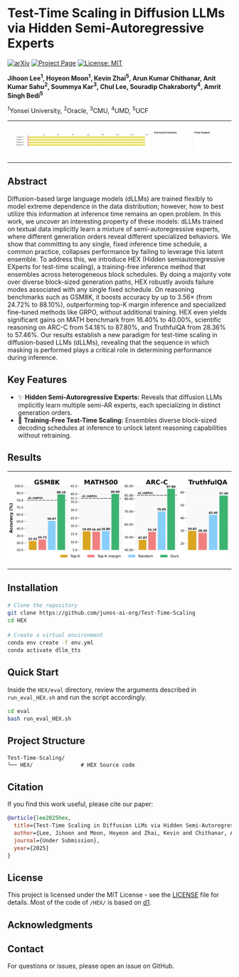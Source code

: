 # Test-Time Scaling in Diffusion LLMs via Hidden Semi-Autoregressive Experts

[![arXiv](https://img.shields.io/badge/arXiv-XXXX.XXXXX-b31b1b.svg)](https://arxiv.org/abs/XXXX.XXXXX)
[![Project Page](https://img.shields.io/badge/Project-Page-blue)](https://junos-ai-org.github.io/hex)
[![License: MIT](https://img.shields.io/badge/License-MIT-yellow.svg)](https://opensource.org/licenses/MIT)

**Jihoon Lee<sup>1</sup>, Hoyeon Moon<sup>1</sup>, Kevin Zhai<sup>5</sup>, Arun Kumar Chithanar, Anit Kumar Sahu<sup>2</sup>, Soummya Kar<sup>3</sup>, Chul Lee, Souradip Chakraborty<sup>4</sup>, Amrit Singh Bedi<sup>5</sup>**

<sup>1</sup>Yonsei University, <sup>2</sup>Oracle, <sup>3</sup>CMU, <sup>4</sup>UMD, <sup>5</sup>UCF

---
<p align="center">
  <img src="HEX/assets/HEX_visualization_sample_2.gif" alt="demo" />
</p>

<!-- Write anything below this line (left intentionally blank) -->
---
## Abstract

Diffusion-based large language models (dLLMs) are trained flexibly to model extreme dependence
in the data distribution; however, how to best utilize this information at inference time remains
an open problem. In this work, we uncover an interesting property of these models: dLLMs
trained on textual data implicitly learn a mixture of semi-autoregressive experts, where different
generation orders reveal different specialized behaviors. We show that committing to any single,
fixed inference time schedule, a common practice, collapses performance by failing to leverage
this latent ensemble. To address this, we introduce HEX (Hidden semiautoregressive EXperts for
test-time scaling), a training-free inference method that ensembles across heterogeneous block
schedules. By doing a majority vote over diverse block-sized generation paths, HEX robustly
avoids failure modes associated with any single fixed schedule. On reasoning benchmarks such
as GSM8K, it boosts accuracy by up to 3.56× (from 24.72% to 88.10%), outperforming top-K
margin inference and specialized fine-tuned methods like GRPO, without additional training. HEX
even yields significant gains on MATH benchmark from 16.40% to 40.00%, scientific reasoning on
ARC-C from 54.18% to 87.80%, and TruthfulQA from 28.36% to 57.46%. Our results establish a
new paradigm for test-time scaling in diffusion-based LLMs (dLLMs), revealing that the sequence
in which masking is performed plays a critical role in determining performance during inference.

## Key Features

- ✨ **Hidden Semi-Autoregressive Experts:** Reveals that diffusion LLMs implicitly learn multiple semi-AR experts, each specializing in distinct generation orders.
- 🚀 **Training-Free Test-Time Scaling:** Ensembles diverse block-sized decoding schedules at inference to unlock latent reasoning capabilities without retraining.

## Results

---

<p align="center">
  <img src="assets/figure_1.png" />
</p>

---

## Installation

```bash
# Clone the repository
git clone https://github.com/junos-ai-org/Test-Time-Scaling
cd HEX

# Create a virtual environment
conda env create -f env.yml
conda activate dllm_tts
```

## Quick Start

Inside the `HEX/eval` directory, review the arguments described in `run_eval_HEX.sh` and run the script accordingly.

```bash
cd eval
bash run_eval_HEX.sh
```

## Project Structure

```
Test-Time-Scaling/
└── HEX/               # HEX Source code
```

## Citation

If you find this work useful, please cite our paper:

```bibtex
@article{lee2025hex,
  title={Test-Time Scaling in Diffusion LLMs via Hidden Semi-Autoregressive Experts},
  author={Lee, Jihoon and Moon, Hoyeon and Zhai, Kevin and Chithanar, Arun Kumar and Sahu, Anit Kumar and Kar, Soummya and Lee, Chul and Chakraborty, Souradip and Bedi, Amrit Singh},
  journal={Under Submission},
  year={2025}
}
```

## License

This project is licensed under the MIT License - see the [LICENSE](LICENSE) file for details.
Most of the code of `/HEX/` is based on [d1](https://github.com/dllm-reasoning/d1).

## Acknowledgments

## Contact

For questions or issues, please open an issue on GitHub.
